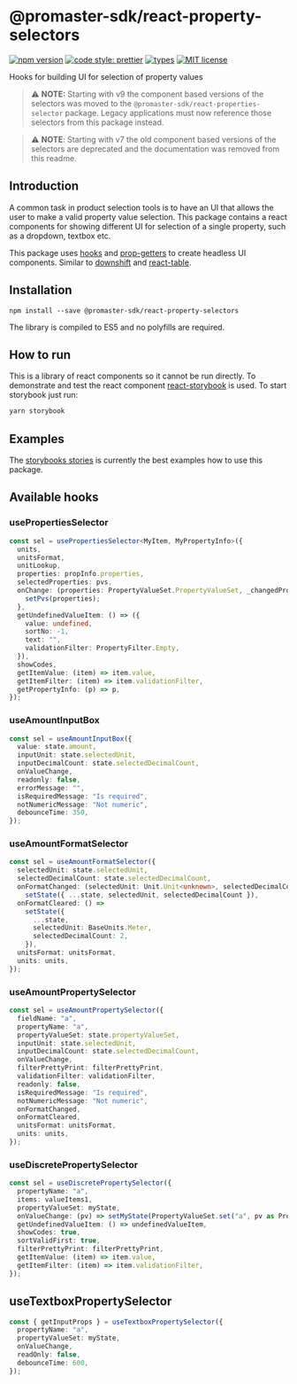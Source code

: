 # @promaster-sdk/react-property-selectors

[![npm version][version-image]][version-url]
[![code style: prettier][prettier-image]][prettier-url]
[![types][types-image]][types-url]
[![MIT license][license-image]][license-url]

Hooks for building UI for selection of property values

> :warning: **NOTE:** Starting with v9 the component based versions of the selectors was moved to the `@promaster-sdk/react-properties-selector` package. Legacy applications must now reference those selectors from this package instead.

> :warning: **NOTE**: Starting with v7 the old component based versions of the selectors are deprecated and the documentation was removed from this readme.

## Introduction

A common task in product selection tools is to have an UI that allows the user to make a valid property value selection. This package contains a react components for showing different UI for selection of a single property, such as a dropdown, textbox etc.

This package uses [hooks](https://reactjs.org/docs/hooks-reference.html) and [prop-getters](https://kentcdodds.com/blog/how-to-give-rendering-control-to-users-with-prop-getters/) to create headless UI components. Similar to [downshift](https://github.com/downshift-js/downshift) and [react-table](https://github.com/tannerlinsley/react-table).

## Installation

`npm install --save @promaster-sdk/react-property-selectors`

The library is compiled to ES5 and no polyfills are required.

## How to run

This is a library of react components so it cannot be run directly. To demonstrate and test the react component [react-storybook](https://storybook.js.org/) is used. To start storybook just run:

```bash
yarn storybook
```

## Examples

The [storybooks stories](https://github.com/promaster-sdk/property/tree/master/packages/_stories/src/react-property-selectors) is currently the best examples how to use this package.

## Available hooks

### usePropertiesSelector

```ts
const sel = usePropertiesSelector<MyItem, MyPropertyInfo>({
  units,
  unitsFormat,
  unitLookup,
  properties: propInfo.properties,
  selectedProperties: pvs,
  onChange: (properties: PropertyValueSet.PropertyValueSet, _changedProperties: ReadonlyArray<string>) => {
    setPvs(properties);
  },
  getUndefinedValueItem: () => ({
    value: undefined,
    sortNo: -1,
    text: "",
    validationFilter: PropertyFilter.Empty,
  }),
  showCodes,
  getItemValue: (item) => item.value,
  getItemFilter: (item) => item.validationFilter,
  getPropertyInfo: (p) => p,
});
```

### useAmountInputBox

```ts
const sel = useAmountInputBox({
  value: state.amount,
  inputUnit: state.selectedUnit,
  inputDecimalCount: state.selectedDecimalCount,
  onValueChange,
  readonly: false,
  errorMessage: "",
  isRequiredMessage: "Is required",
  notNumericMessage: "Not numeric",
  debounceTime: 350,
});
```

### useAmountFormatSelector

```ts
const sel = useAmountFormatSelector({
  selectedUnit: state.selectedUnit,
  selectedDecimalCount: state.selectedDecimalCount,
  onFormatChanged: (selectedUnit: Unit.Unit<unknown>, selectedDecimalCount: number) =>
    setState({ ...state, selectedUnit, selectedDecimalCount }),
  onFormatCleared: () =>
    setState({
      ...state,
      selectedUnit: BaseUnits.Meter,
      selectedDecimalCount: 2,
    }),
  unitsFormat: unitsFormat,
  units: units,
});
```

### useAmountPropertySelector

```ts
const sel = useAmountPropertySelector({
  fieldName: "a",
  propertyName: "a",
  propertyValueSet: state.propertyValueSet,
  inputUnit: state.selectedUnit,
  inputDecimalCount: state.selectedDecimalCount,
  onValueChange,
  filterPrettyPrint: filterPrettyPrint,
  validationFilter: validationFilter,
  readonly: false,
  isRequiredMessage: "Is required",
  notNumericMessage: "Not numeric",
  onFormatChanged,
  onFormatCleared,
  unitsFormat: unitsFormat,
  units: units,
});
```

### useDiscretePropertySelector

```ts
const sel = useDiscretePropertySelector({
  propertyName: "a",
  items: valueItems1,
  propertyValueSet: myState,
  onValueChange: (pv) => setMyState(PropertyValueSet.set("a", pv as PropertyValue.PropertyValue, myState)),
  getUndefinedValueItem: () => undefinedValueItem,
  showCodes: true,
  sortValidFirst: true,
  filterPrettyPrint: filterPrettyPrint,
  getItemValue: (item) => item.value,
  getItemFilter: (item) => item.validationFilter,
});
```

## useTextboxPropertySelector

```ts
const { getInputProps } = useTextboxPropertySelector({
  propertyName: "a",
  propertyValueSet: myState,
  onValueChange,
  readOnly: false,
  debounceTime: 600,
});
```

[version-image]: https://img.shields.io/npm/v/@promaster-sdk/react-property-selectors.svg?style=flat
[version-url]: https://www.npmjs.com/package/@promaster-sdk/react-property-selectors
[prettier-image]: https://img.shields.io/badge/code_style-prettier-ff69b4.svg?style=flat
[prettier-url]: https://github.com/prettier/prettier
[types-image]: https://img.shields.io/npm/types/scrub-js.svg
[types-url]: https://www.typescriptlang.org/
[license-image]: https://img.shields.io/github/license/promaster-sdk/property.svg?style=flat
[license-url]: https://opensource.org/licenses/MIT
